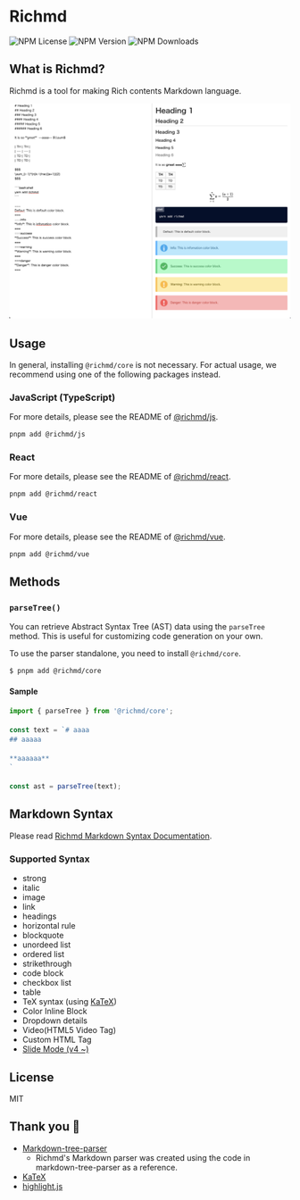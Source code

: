 # Richmd

![NPM License](https://img.shields.io/npm/l/%40richmd%2Fcore)
![NPM Version](https://img.shields.io/npm/v/%40richmd%2Fcore)
![NPM Downloads](https://img.shields.io/npm/dw/%40richmd%2Fcore)

## What is Richmd?
Richmd is a tool for making Rich contents Markdown language.

![Richmd](./docs/images/preview.png)

## Usage
In general, installing `@richmd/core` is not necessary. For actual usage, we recommend using one of the following packages instead.

### JavaScript (TypeScript)
For more details, please see the README of [@richmd/js](https://github.com/richmd/js).

```sh
pnpm add @richmd/js
```

### React
For more details, please see the README of [@richmd/react](https://github.com/richmd/react).

```sh
pnpm add @richmd/react
```

### Vue
For more details, please see the README of [@richmd/vue](https://github.com/richmd/vue).

```sh
pnpm add @richmd/vue
```

## Methods
### `parseTree()`

You can retrieve Abstract Syntax Tree (AST) data using the `parseTree` method.
This is useful for customizing code generation on your own.

To use the parser standalone, you need to install `@richmd/core`.

```sh
$ pnpm add @richmd/core
```

#### Sample

```js
import { parseTree } from '@richmd/core';

const text = `# aaaa
## aaaaa

**aaaaaa**
`

const ast = parseTree(text);
```

## Markdown Syntax
Please read [Richmd Markdown Syntax Documentation](./docs/md-syntax.md).

### Supported Syntax
- strong
- italic
- image
- link
- headings
- horizontal rule
- blockquote
- unordeed list
- ordered list
- strikethrough
- code block
- checkbox list
- table
- TeX syntax (using [KaTeX](https://katex.org/))
- Color Inline Block
- Dropdown details
- Video(HTML5 Video Tag)
- Custom HTML Tag
- [Slide Mode (v4 ~)](./docs/slide-mode.md)

## License
MIT

## Thank you :pray:
- [Markdown-tree-parser](https://github.com/ysugimoto/markdown-tree-parser)
  - Richmd's Markdown parser was created using the code in markdown-tree-parser as a reference.
- [KaTeX](https://github.com/KaTeX/KaTeX)
- [highlight.js](https://github.com/highlightjs/highlight.js/)
